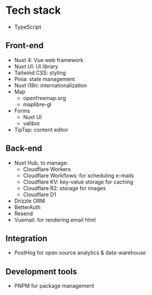 # Tech stack

- TypeScript

## Front-end

- Nuxt 4: Vue web framework
- Nuxt UI: UI library
- Tailwind CSS: styling
- Pinia: state management
- Nuxt I18n: internationalization
- Map
  - openfreemap.org
  - maplibre-gl
- Forms
  - Nuxt UI
  - valibot
- TipTap: content editor

## Back-end

- Nuxt Hub, to manage:
  - Cloudflare Workers
  - Cloudflare Workflows: for scheduling e-mails
  - Cloudflare KV: key-value storage for caching
  - Cloudflare R2: storage for images
  - Cloudflare D1
- Drizzle ORM
- BetterAuth
- Resend
- Vuemail: for rendering email html

## Integration

- PostHog for open source analytics & data-warehouse

## Development tools

- PNPM for package management
